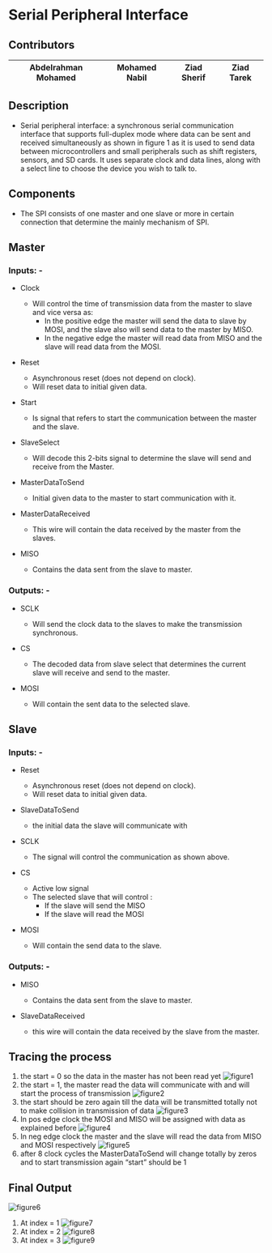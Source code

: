 # __Serial Peripheral Interface__

## **Contributors**

| Abdelrahman Mohamed | Mohamed Nabil | Ziad Sherif | Ziad Tarek |
| :-----------------: | :-----------: | :---------: | :--------: |

## **Description**

* Serial peripheral interface: a synchronous serial communication interface that supports full-duplex mode where data
  can be sent and received simultaneously as shown in figure 1 as it is used to send data between microcontrollers and
  small peripherals such as shift registers, sensors, and SD cards. It uses separate clock and data lines, along with a
  select line to choose the device you wish to talk to.

## **Components**

* The SPI consists of one master and one slave or more in certain connection that determine the mainly mechanism of SPI.

## Master

### Inputs: -

* Clock
    * Will control the time of transmission data from the master to slave and vice versa as:
        * In the positive edge the master will send the data to slave by MOSI, and the slave also will send data to the
          master by MISO.
        * In the negative edge the master will read data from MISO and the slave will read data from the MOSI.


* Reset
    * Asynchronous reset (does not depend on clock).
    * Will reset data to initial given data.

* Start
    * Is signal that refers to start the communication between the master and the slave.

* SlaveSelect
    * Will decode this 2-bits signal to determine the slave will send and receive from the Master.

* MasterDataToSend
    * Initial given data to the master to start communication with it.

* MasterDataReceived
    * This wire will contain the data received by the master from the slaves.

* MISO
    * Contains the data sent from the slave to master.

### Outputs: -

* SCLK
    * Will send the clock data to the slaves to make the transmission synchronous.

* CS
    * The decoded data from slave select that determines the current slave will receive and send to the master.

* MOSI
    * Will contain the sent data to the selected slave.

## Slave

### Inputs: -

* Reset
    * Asynchronous reset (does not depend on clock).
    * Will reset data to initial given data.

* SlaveDataToSend
    * the initial data the slave will communicate with

* SCLK
    * The signal will control the communication as shown above.

* CS
    * Active low signal
    * The selected slave that will control :
        * If the slave will send the MISO
        * If the slave will read the MOSI

* MOSI
    * Will contain the send data to the slave.

### Outputs: -

* MISO
    * Contains the data sent from the slave to master.

* SlaveDataReceived
    * this wire will contain the data received by the slave from the master.

## Tracing the process

1. the start = 0 so the data in the master has not been read yet
   ![figure1](/images/image001.png)
2. the start = 1, the master read the data will communicate with and will start the process of transmission
   ![figure2](/images/image002.png)
3. the start should be zero again till the data will be transmitted totally not to make collision in transmission of
   data
   ![figure3](/images/image003.png)
4. In pos edge clock the MOSI and MISO will be assigned with data as explained before
   ![figure4](/images/image004.png)
5. In neg edge clock the master and the slave will read the data from MISO and MOSI respectively
   ![figure5](/images/image005.png)
6. after 8 clock cycles the MasterDataToSend will change totally by zeros and to start transmission again “start” should
   be 1
## Final Output
   ![figure6](/images/image006.png)
1. At index = 1
   ![figure7](/images/image007.png)
2. At index = 2
   ![figure8](/images/image008.png)
3. At index = 3
   ![figure9](/images/image009.png)